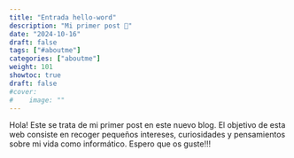 ```yaml
---
title: "Entrada hello-word"
description: "Mi primer post 🤗"
date: "2024-10-16"
draft: false
tags: ["#aboutme"]
categories: ["aboutme"]
weight: 101
showtoc: true
draft: false
#cover:
#    image: ""
---
```


Hola! Este se trata de mi primer post en este nuevo blog. El objetivo de esta web consiste en recoger pequeños intereses, curiosidades y pensamientos sobre mi vida como informático. Espero que os guste!!!